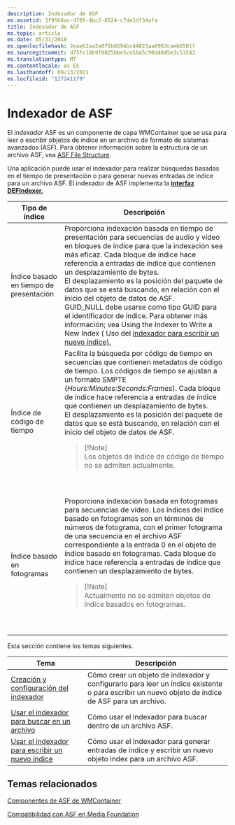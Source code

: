 ```yaml
---
description: Indexador de ASF
ms.assetid: 3f95b0ac-d70f-4bc2-8524-c7de1df34afa
title: Indexador de ASF
ms.topic: article
ms.date: 05/31/2018
ms.openlocfilehash: 2eae62aa2a075b6694bc44823aa0963caeb6501f
ms.sourcegitcommit: d75fc10b9f0825bbe5ce5045c90d4045e3c53243
ms.translationtype: MT
ms.contentlocale: es-ES
ms.lasthandoff: 09/13/2021
ms.locfileid: "127241179"
---
```

# <a name="asf-indexer"></a>Indexador de ASF

El *indexador* ASF es un componente de capa WMContainer que se usa para leer o escribir objetos de índice en un archivo de formato de sistemas avanzados (ASF). Para obtener información sobre la estructura de un archivo ASF, vea [ASF File Structure](asf-file-structure.md).

Una aplicación puede usar el indexador para realizar búsquedas basadas en el tiempo de presentación o para generar nuevas entradas de índice para un archivo ASF. El indexador de ASF implementa la [**interfaz DEFIndexer.**](/windows/desktop/api/wmcontainer/nn-wmcontainer-imfasfindexer)




| Tipo de índice | Descripción | 
|------------|-------------|
| Índice basado en tiempo de presentación | Proporciona indexación basada en tiempo de presentación para secuencias de audio y vídeo en bloques de índice para que la indexación sea más eficaz. Cada bloque de índice hace referencia a entradas de índice que contienen un desplazamiento de bytes. <br /> El desplazamiento es la posición del paquete de datos que se está buscando, en relación con el inicio del objeto de datos de ASF.<br /> GUID_NULL debe usarse como tipo GUID para el identificador de índice. Para obtener más información; vea Using the Indexer to Write a New Index ( Uso del <a href="using-the-indexer-to-write-a-new-index.md">indexador para escribir un nuevo índice).</a><br /> | 
| Índice de código de tiempo | Facilita la búsqueda por código de tiempo en secuencias que contienen metadatos de código de tiempo. Los códigos de tiempo se ajustan a un formato SMPTE (<em>Hours:Minutes:Seconds:Frames</em>). Cada bloque de índice hace referencia a entradas de índice que contienen un desplazamiento de bytes. <br /> El desplazamiento es la posición del paquete de datos que se está buscando, en relación con el inicio del objeto de datos de ASF.<br /><blockquote>[!Note]<br />Los objetos de índice de código de tiempo no se admiten actualmente.</blockquote><br /><br /> | 
| Índice basado en fotogramas | Proporciona indexación basada en fotogramas para secuencias de vídeo. Los índices del índice basado en fotogramas son en términos de números de fotograma, con el primer fotograma de una secuencia en el archivo ASF correspondiente a la entrada 0 en el objeto de índice basado en fotogramas. Cada bloque de índice hace referencia a entradas de índice que contienen un desplazamiento de bytes.<br /><blockquote>[!Note]<br />Actualmente no se admiten objetos de índice basados en fotogramas.</blockquote><br /><br /> | 




 

Esta sección contiene los temas siguientes.



| Tema                                                                                | Descripción                                                                                                                      |
|--------------------------------------------------------------------------------------|----------------------------------------------------------------------------------------------------------------------------------|
| [Creación y configuración del indexador](indexer-creation-and-configuration.md)         | Cómo crear un objeto de indexador y configurarlo para leer un índice existente o para escribir un nuevo objeto de índice de ASF para un archivo. |
| [Usar el indexador para buscar en un archivo](using-the-indexer-to-seek.md)                 | Cómo usar el indexador para buscar dentro de un archivo ASF.                                                                               |
| [Usar el indexador para escribir un nuevo índice](using-the-indexer-to-write-a-new-index.md) | Cómo usar el indexador para generar entradas de índice y escribir un nuevo objeto index para un archivo ASF.                                   |



 

## <a name="related-topics"></a>Temas relacionados

<dl> <dt>

[Componentes de ASF de WMContainer](wmcontainer-asf-components.md)
</dt> <dt>

[Compatibilidad con ASF en Media Foundation](asf-support-in-media-foundation.md)
</dt> </dl>

 

 




